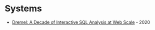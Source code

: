 # Systems
* [Dremel: A Decade of Interactive SQL Analysis at Web Scale](http://www.vldb.org/pvldb/vol13/p3461-melnik.pdf) - 2020
